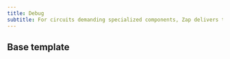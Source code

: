 ```yaml
---
title: Debug
subtitle: For circuits demanding specialized components, Zap delivers the intuitive tools you need to easily manufacture your own.
---
```


## Base template
